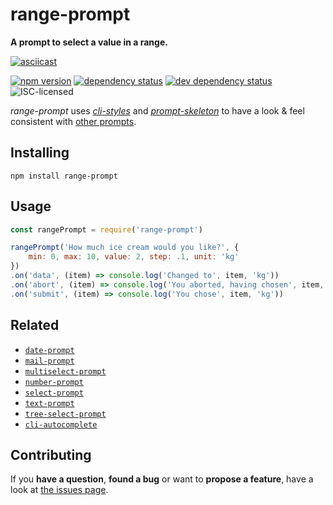 # range-prompt

**A prompt to select a value in a range.**

[![asciicast](https://asciinema.org/a/93623.png)](https://asciinema.org/a/93623)

[![npm version](https://img.shields.io/npm/v/range-prompt.svg)](https://www.npmjs.com/package/range-prompt)
[![dependency status](https://img.shields.io/david/derhuerst/range-prompt.svg)](https://david-dm.org/derhuerst/range-prompt#info=dependencies)
[![dev dependency status](https://img.shields.io/david/dev/derhuerst/range-prompt.svg)](https://david-dm.org/derhuerst/range-prompt#info=devDependencies)
![ISC-licensed](https://img.shields.io/github/license/derhuerst/range-prompt.svg)

*range-prompt* uses [*cli-styles*](https://github.com/derhuerst/cli-styles) and [*prompt-skeleton*](https://github.com/derhuerst/prompt-skeleton) to have a look & feel consistent with [other prompts](https://github.com/derhuerst/prompt-skeleton#prompts-using-prompt-skeleton).


## Installing

```
npm install range-prompt
```


## Usage

```js
const rangePrompt = require('range-prompt')

rangePrompt('How much ice cream would you like?', {
	min: 0, max: 10, value: 2, step: .1, unit: 'kg'
})
.on('data', (item) => console.log('Changed to', item, 'kg'))
.on('abort', (item) => console.log('You aborted, having chosen', item, 'kg'))
.on('submit', (item) => console.log('You chose', item, 'kg'))
```


## Related

- [`date-prompt`](https://github.com/derhuerst/date-prompt)
- [`mail-prompt`](https://github.com/derhuerst/mail-prompt)
- [`multiselect-prompt`](https://github.com/derhuerst/multiselect-prompt)
- [`number-prompt`](https://github.com/derhuerst/number-prompt)
- [`select-prompt`](https://github.com/derhuerst/select-prompt)
- [`text-prompt`](https://github.com/derhuerst/text-prompt)
- [`tree-select-prompt`](https://github.com/derhuerst/tree-select-prompt)
- [`cli-autocomplete`](https://github.com/derhuerst/cli-autocomplete)


## Contributing

If you **have a question**, **found a bug** or want to **propose a feature**, have a look at [the issues page](https://github.com/derhuerst/range-prompt/issues).
